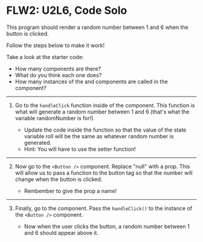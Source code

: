 # FLW2: U2L6, Code Solo
This program should render a random number between 1 and 6 when the button is clicked. 

Follow the steps below to make it work!

Take a look at the starter code:
  - How many components are there?
  - What do you think each one does?
  - How many instances of the and components are called in the component?

---

1. Go to the `handleClick` function inside of the <App /> component. This function is what will generate a random number between 1 and 6 (that's what the variable randomNumber is for!).
   
    - Update the code inside the function so that the value of the state variable roll will be the same as whatever random number is generated.
    - Hint: You will have to use the setter function!

---

2. Now go to the `<Button />` component. Replace "null" with a prop. This will allow us to pass a function to the button tag so that the number will change when the button is clicked.
   
    - Rembember to give the prop a name!

---

3. Finally, go to the component. Pass the `handleClick()` to the instance of the `<Button />` component.
   
    - Now when the user clicks the button, a random number between 1 and 6 should appear above it.